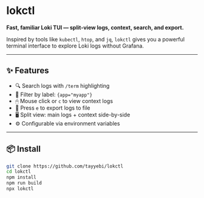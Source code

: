 # lokctl

**Fast, familiar Loki TUI — split-view logs, context, search, and export.**

Inspired by tools like `kubectl`, `htop`, and `jq`, `lokctl` gives you a powerful terminal interface to explore Loki logs without Grafana.

---

## ✨ Features

- 🔍 Search logs with `/term` highlighting
- 🧵 Filter by label: `{app="myapp"}`
- 🖱 Mouse click or `c` to view context logs
- 💾 Press `e` to export logs to file
- 🖥 Split view: main logs + context side-by-side
- ⚙️ Configurable via environment variables

---

## 📦 Install

```bash
git clone https://github.com/tayyebi/lokctl
cd lokctl
npm install
npm run build
npx lokctl
```